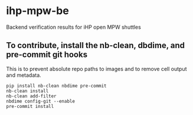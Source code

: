 # ihp-mpw-be
Backend verification results for iHP open MPW shuttles

## To contribute, install the nb-clean, dbdime, and pre-commit git hooks ##
This is to prevent absolute repo paths to images and to remove cell output and metadata.
```
pip install nb-clean nbdime pre-commit
nb-clean install
nb-clean add-filter
nbdime config-git --enable
pre-commit install
```
